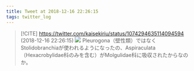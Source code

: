 ```yaml
---
title: Tweet at 2018-12-16 22:26:15
tags: twitter_log
---
```


> [!CITE] https://twitter.com/kaisekiriu/status/1074294635114094594 (2018-12-16 22:26:15)
> ![](https://twitter.com/kaisekiriu/status/1074294635114094594)
> Pleurogona（壁性類）ではなくStolidobranchiaが使われるようになったの、Aspiraculata（Hexacrobylidae科のみを含む）がMolgulidae科に吸収されたからなのか。
